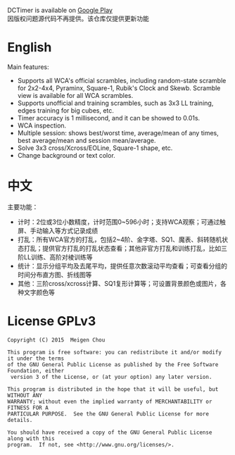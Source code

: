 DCTimer is available on [Google Play](https://play.google.com/store/apps/details?id=com.dctimer)  
因版权问题源代码不再提供。该仓库仅提供更新功能

# English
Main features:
- Supports all WCA's official scrambles, including random-state scramble for 2x2-4x4, Pyraminx, Square-1, Rubik's Clock and Skewb. Scramble view is available for all WCA scrambles.
- Supports unofficial and training scrambles, such as 3x3 LL training, edges training for big cubes, etc.
- Timer accuracy is 1 millisecond, and it can be showed to 0.01s.
- WCA inspection.
- Multiple session: shows best/worst time, average/mean of any times, best average/mean and session mean/average.
- Solve 3x3 cross/Xcross/EOLine, Square-1 shape, etc.
- Change background or text color.

# 中文
主要功能：
- 计时：2位或3位小数精度，计时范围0~596小时；支持WCA观察；可通过触屏、手动输入等方式记录成绩
- 打乱：所有WCA官方的打乱，包括2~4阶、金字塔、SQ1、魔表、斜转随机状态打乱；提供官方打乱的打乱状态查看；其他非官方打乱和训练打乱，比如三阶LL训练、高阶对棱训练等
- 统计：显示分组平均及去尾平均，提供任意次数滚动平均查看；可查看分组的时间分布直方图、折线图等
- 其他：三阶cross/xcross计算、SQ1复形计算等；可设置背景颜色或图片，各种文字颜色等

# License GPLv3

    Copyright (C) 2015  Meigen Chou

    This program is free software: you can redistribute it and/or modify it under the terms
    of the GNU General Public License as published by the Free Software Foundation, either
     version 3 of the License, or (at your option) any later version.

    This program is distributed in the hope that it will be useful, but WITHOUT ANY
    WARRANTY; without even the implied warranty of MERCHANTABILITY or FITNESS FOR A
    PARTICULAR PURPOSE.  See the GNU General Public License for more details.

    You should have received a copy of the GNU General Public License along with this
    program.  If not, see <http://www.gnu.org/licenses/>.
